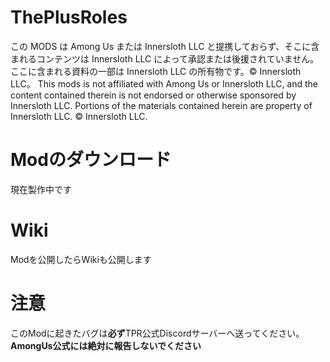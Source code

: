 # ThePlusRoles
この MODS は Among Us または Innersloth LLC と提携しておらず、そこに含まれるコンテンツは Innersloth LLC によって承認または後援されていません。ここに含まれる資料の一部は Innersloth LLC の所有物です。© Innersloth LLC。
This mods is not affiliated with Among Us or Innersloth LLC, and the content contained therein is not endorsed or otherwise sponsored by Innersloth LLC. Portions of the materials contained herein are property of Innersloth LLC. © Innersloth LLC.
# Modのダウンロード
現在製作中です
# Wiki
Modを公開したらWikiも公開します
# 注意
このModに起きたバグは**必ず**TPR公式Discordサーバーへ送ってください。
**AmongUs公式には絶対に報告しないでください**
